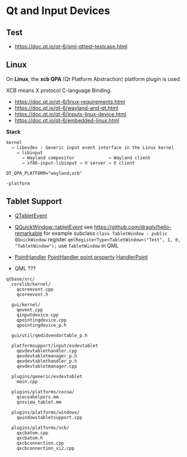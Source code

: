 # Qt and Input Devices

## Test

* https://doc.qt.io/qt-6/qml-qttest-testcase.html

## Linux

On **Linux**, the **xcb QPA** (Qt Platform Abstraction) platform plugin is used.

XCB means X protocol C-language Binding.

* https://doc.qt.io/qt-6/linux-requirements.html
* https://doc.qt.io/qt-6/wayland-and-qt.html
* https://doc.qt.io/qt-6/inputs-linux-device.html
* https://doc.qt.io/qt-6/embedded-linux.html

**Stack**
```
kernel
  → libevdev : Generic input event interface in the Linux kernel
    → libinput
      → Wayland compositor             → Wayland client
      → xf86-input-libinput → X server → X client
```

```
QT_QPA_PLATFORM="wayland;xcb"
```

```
-platform
```

## Tablet Support

* [QTabletEvent](https://doc.qt.io/qt-6/qtabletevent.html)
* [QQuickWindow::tabletEvent](https://doc.qt.io/qt-6/qquickwindow.html#tabletEvent)
  see https://github.com/dragly/hello-remarkable for example
  subclass `class TabletWindow : public QQuickWindow`
  register `qmlRegisterType<TabletWindow>("Test", 1, 0, "TabletWindow");`
  use `TabletWindow` in QML
* [PointHandler](https://doc.qt.io/qt-6/qml-qtquick-pointhandler.html)
  [PointHandler point property](https://doc.qt.io/qt-6/qml-qtquick-pointhandler.html#point-prop)
  [HandlerPoint](https://doc.qt.io/qt-6/qml-qtquick-handlerpoint.html)

* QML ???

```
qtbase/src/
  corelib/kernel/
    qcoreevent.cpp
    qcoreevent.h

  gui/kernel/
    qevent.cpp
    qinputdevice.cpp
    qpointingdevice.cpp
    qpointingdevice_p.h

  gui/util/qedidvendortable_p.h

  platformsupport/input/evdevtablet
    qevdevtablethandler.cpp
    qevdevtabletmanager_p.h
    qevdevtablethandler_p.h
    qevdevtabletmanager.cpp

  plugins/generic/evdevtablet
    main.cpp

  plugins/platforms/cocoa/
    qcocoahelpers.mm
    qnsview_tablet.mm

  plugins/platforms/windows/
    qwindowstabletsupport.cpp

  plugins/platforms/xcb/
    qxcbatom.cpp
    qxcbatom.h
    qxcbconnection.cpp
    qxcbconnection_xi2.cpp
```
